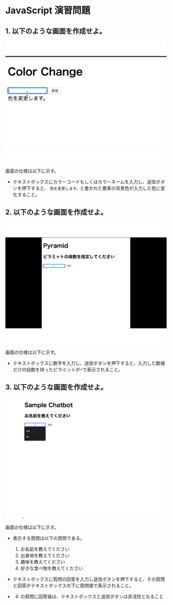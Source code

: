 # JavaScript 演習問題

## 1. 以下のような画面を作成せよ。

![color](color.gif)

画面の仕様は以下に示す。

- テキストボックスにカラーコードもしくはカラーネームを入力し、送信ボタンを押下すると、
`色を変更します。`と書かれた要素の背景色が入力した色に変化すること。

## 2. 以下のような画面を作成せよ。

![pyramid](pyramid.gif)

画面の仕様は以下に示す。

- テキストボックスに数字を入力し、送信ボタンを押下すると、入力した数値だけの段数を持ったピラミットが`*`で表示されること。

## 3. 以下のような画面を作成せよ。

![chatbot](chatbot.gif)

画面の仕様は以下に示す。

- 表示する質問は以下の質問である。
    1. お名前を教えてください
    2. 出身地を教えてください
    3. 趣味を教えてください
    4. 好きな食べ物を教えてください

- テキストボックスに質問の回答を入力し送信ボタンを押下すると、その質問と回答がテキストボックスの下に質問順で表示されること。

- 4. の質問に回答後は、テキストボックスと送信ボタンは非活性となること
